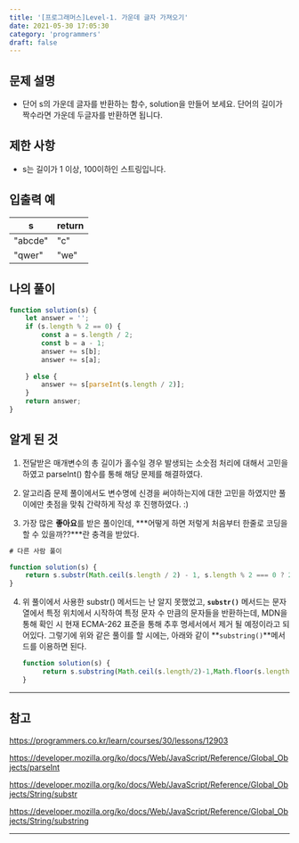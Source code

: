 ```yaml
---
title: '[프로그래머스]Level-1. 가운데 글자 가져오기'
date: 2021-05-30 17:05:30
category: 'programmers'
draft: false
---
```


## 문제 설명

* 단어 s의 가운데 글자를 반환하는 함수, solution을 만들어 보세요. 단어의 길이가 짝수라면 가운데 두글자를 반환하면 됩니다.


## **제한 사항**

* s는 길이가 1 이상, 100이하인 스트링입니다.

  


## 입출력 예

| s       | return |
| ------- | ------ |
| "abcde" | "c"    |
| "qwer"  | "we"   |




## 나의 풀이

```javascript
function solution(s) {
    let answer = '';
    if (s.length % 2 == 0) {
        const a = s.length / 2;
        const b = a - 1;
        answer += s[b];
        answer += s[a];
        
    } else {
        answer += s[parseInt(s.length / 2)];
    }
    return answer;
}
```




## 알게 된 것

1. 전달받은 매개변수의 총 길이가 홀수일 경우 발생되는 소숫점 처리에 대해서 고민을 하였고 parseInt() 함수를 통해 해당 문제를 해결하였다.

2. 알고리즘 문제 풀이에서도 변수명에 신경을 써야하는지에 대한 고민을 하였지만 풀이에만 촛점을 맞춰 간략하게 작성 후 진행하였다.  :)
3. 가장 많은 **좋아요**를 받은 풀이인데, ***어떻게 하면 저렇게 처음부터 한줄로 코딩을 할 수 있을까??***란 충격을 받았다. 

  ```javascript
  # 다른 사람 풀이

  function solution(s) {
      return s.substr(Math.ceil(s.length / 2) - 1, s.length % 2 === 0 ? 2 : 1);
  }

```

4. 위 풀이에서 사용한 substr() 메서드는 난 알지 못했었고, **`substr()`** 메서드는 문자열에서 특정 위치에서 시작하여 특정 문자 수 만큼의 문자들을 반환하는데, MDN을 통해 확인 시 현재 ECMA-262 표준을 통해 추후 명세서에서 제거 될 예정이라고 되어있다. 그렇기에 위와 같은 풀이를 할 시에는, 아래와 같이 **`substring()`**메서드를 이용하면 된다.

   ```javascript
   function solution(s) {
   		return s.substring(Math.ceil(s.length/2)-1,Math.floor(s.length/2)+1);
   }
   ```
---
## 참고

https://programmers.co.kr/learn/courses/30/lessons/12903

https://developer.mozilla.org/ko/docs/Web/JavaScript/Reference/Global_Objects/parseInt

https://developer.mozilla.org/ko/docs/Web/JavaScript/Reference/Global_Objects/String/substr

https://developer.mozilla.org/ko/docs/Web/JavaScript/Reference/Global_Objects/String/substring

---